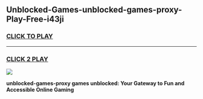 
## Unblocked-Games-unblocked-games-proxy-Play-Free-i43ji
<h3>
<a href="https://premium76.site?title=unblocked-games-proxy&ref=12A">CLICK TO PLAY</a></h3>
<hr>

<h3>
<a href="https://premium76.site?title=unblocked-games-proxy&ref=12A">CLICK 2 PLAY</a>
  
</h3>

<a href="https://premium76.site?title=unblocked-games-proxy&ref=12A"><img src="https://clearcache.store/games.png"></a>


**unblocked-games-proxy games unblocked: Your Gateway to Fun and Accessible Online Gaming**
